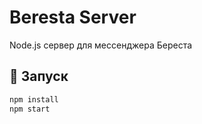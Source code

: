 # Beresta Server

Node.js сервер для мессенджера Береста

## 🚀 Запуск

```bash
npm install
npm start